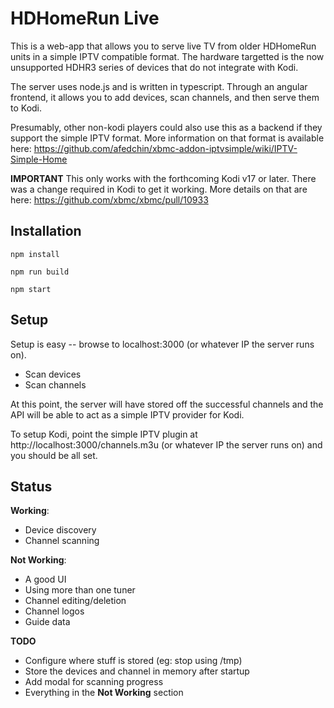 # HDHomeRun Live

This is a web-app that allows you to serve live TV from older HDHomeRun units in
a simple IPTV compatible format.  The hardware targetted is the now unsupported
HDHR3 series of devices that do not integrate with Kodi.

The server uses node.js and is written in typescript. Through an angular
frontend, it allows you to add devices, scan channels, and then serve them to
Kodi.

Presumably, other non-kodi players could also use this as a backend if they
support the simple IPTV format. More information on that format is available
here: https://github.com/afedchin/xbmc-addon-iptvsimple/wiki/IPTV-Simple-Home

**IMPORTANT** This only works with the forthcoming Kodi v17 or later. There
was a change required in Kodi to get it working. More details on that are here:
https://github.com/xbmc/xbmc/pull/10933

## Installation

`npm install`

`npm run build`

`npm start`

## Setup

Setup is easy -- browse to localhost:3000 (or whatever IP the server runs on).

* Scan devices
* Scan channels

At this point, the server will have stored off the successful channels and the
API will be able to act as a simple IPTV provider for Kodi.

To setup Kodi, point the simple IPTV plugin at http://localhost:3000/channels.m3u
(or whatever IP the server runs on) and you should be all set.

## Status

**Working**:

* Device discovery
* Channel scanning

**Not Working**:

* A good UI
* Using more than one tuner
* Channel editing/deletion
* Channel logos
* Guide data

**TODO**

* Configure where stuff is stored (eg: stop using /tmp)
* Store the devices and channel in memory after startup
* Add modal for scanning progress
* Everything in the **Not Working** section
